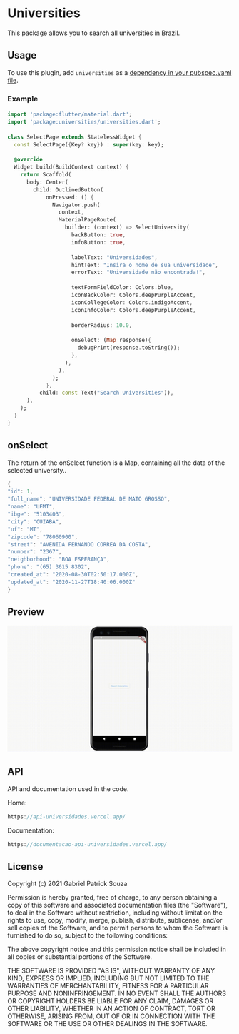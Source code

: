 # Universities

This package allows you to search all universities in Brazil.

## Usage
To use this plugin, add `universities` as a [dependency in your pubspec.yaml file](https://flutter.dev/docs/development/platform-integration/platform-channels).

### Example

``` dart
import 'package:flutter/material.dart';
import 'package:universities/universities.dart';

class SelectPage extends StatelessWidget {
  const SelectPage({Key? key}) : super(key: key);

  @override
  Widget build(BuildContext context) {
    return Scaffold(
      body: Center(
        child: OutlinedButton(
            onPressed: () {
              Navigator.push(
                context,
                MaterialPageRoute(
                  builder: (context) => SelectUniversity(
                    backButton: true,
                    infoButton: true,

                    labelText: "Universidades",
                    hintText: "Insira o nome de sua universidade",
                    errorText: "Universidade não encontrada!",

                    textFormFieldColor: Colors.blue,
                    iconBackColor: Colors.deepPurpleAccent,
                    iconCollegeColor: Colors.indigoAccent,
                    iconInfoColor: Colors.deepPurpleAccent,

                    borderRadius: 10.0,

                    onSelect: (Map response){
                      debugPrint(response.toString());
                    },
                  ),
                ),
              );
            },
          child: const Text("Search Universities")),
      ),
    );
  }
}

```
## onSelect

The return of the onSelect function is a Map, containing all the data of the selected university..

```dart
{
"id": 1,
"full_name": "UNIVERSIDADE FEDERAL DE MATO GROSSO",
"name": "UFMT",
"ibge": "5103403",
"city": "CUIABA",
"uf": "MT",
"zipcode": "78060900",
"street": "AVENIDA FERNANDO CORREA DA COSTA",
"number": "2367",
"neighborhood": "BOA ESPERANÇA",
"phone": "(65) 3615 8302",
"created_at": "2020-08-30T02:50:17.000Z",
"updated_at": "2020-11-27T18:40:06.000Z"
}
```

## Preview

<img src="https://github.com/gabrielpatricksouza/universities_search/blob/master/preview/preview.gif" alt=""/>

## API

API and documentation used in the code. 

Home:
```dart
https://api-universidades.vercel.app/
```

Documentation:
```dart
https://documentacao-api-universidades.vercel.app/
```

## License

Copyright (c) 2021 Gabriel Patrick Souza

Permission is hereby granted, free of charge, to any person obtaining a copy
of this software and associated documentation files (the "Software"), to deal
in the Software without restriction, including without limitation the rights
to use, copy, modify, merge, publish, distribute, sublicense, and/or sell
copies of the Software, and to permit persons to whom the Software is
furnished to do so, subject to the following conditions:

The above copyright notice and this permission notice shall be included in all
copies or substantial portions of the Software.

THE SOFTWARE IS PROVIDED "AS IS", WITHOUT WARRANTY OF ANY KIND, EXPRESS OR
IMPLIED, INCLUDING BUT NOT LIMITED TO THE WARRANTIES OF MERCHANTABILITY,
FITNESS FOR A PARTICULAR PURPOSE AND NONINFRINGEMENT. IN NO EVENT SHALL THE
AUTHORS OR COPYRIGHT HOLDERS BE LIABLE FOR ANY CLAIM, DAMAGES OR OTHER
LIABILITY, WHETHER IN AN ACTION OF CONTRACT, TORT OR OTHERWISE, ARISING FROM,
OUT OF OR IN CONNECTION WITH THE SOFTWARE OR THE USE OR OTHER DEALINGS IN THE
SOFTWARE.

